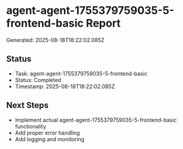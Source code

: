 # agent-agent-1755379759035-5-frontend-basic Report

Generated: 2025-08-18T18:22:02.085Z

## Status
- Task: agent-agent-1755379759035-5-frontend-basic
- Status: Completed
- Timestamp: 2025-08-18T18:22:02.085Z

## Next Steps
- Implement actual agent-agent-1755379759035-5-frontend-basic functionality
- Add proper error handling
- Add logging and monitoring
